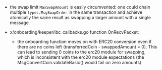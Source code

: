 - the swap limit `MaxSwapAmount` is easily circumvented: one could chain multiple `types.MsgSwapOrder` in the same transaction and achieve atomically the same result as swapping a larger amount with a single message

- x/onboarding/keeper/ibc_callbacks.go function OnRecvPacket:
  - the onboarding function moves on with ERC20 conversion even if there are no coins left (transferredCoin - swappedAmount = 0). This can lead to sending 0 coins to the erc20 module for swapping, which is inconsistent with the erc20 module expectations (the MsgConvertCoin.validateBasic() would fail on zero amounts)